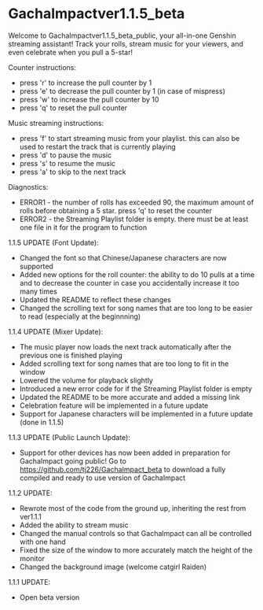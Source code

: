 # GachaImpactver1.1.5_beta

Welcome to GachaImpactver1.1.5_beta_public, your all-in-one Genshin streaming assistant!
Track your rolls, stream music for your viewers, and even celebrate when you pull a 5-star!

Counter instructions:
 - press 'r' to increase the pull counter by 1
 - press 'e' to decrease the pull counter by 1 (in case of mispress)
 - press 'w' to increase the pull counter by 10
 - press 'q' to reset the pull counter
 
Music streaming instructions:
 - press 'f' to start streaming music from your playlist. this can also be used to restart
   the track that is currently playing
 - press 'd' to pause the music
 - press 's' to resume the music
 - press 'a' to skip to the next track

Diagnostics:
 - ERROR1 - the number of rolls has exceeded 90, the maximum
            amount of rolls before obtaining a 5 star. press
            'q' to reset the counter
 - ERROR2 - the Streaming Playlist folder is empty. there must
            be at least one file in it for the program to
            function

1.1.5 UPDATE (Font Update):
- Changed the font so that Chinese/Japanese characters are now supported
- Added new options for the roll counter: the ability to do 10 pulls at a time and to 
  decrease the counter in case you accidentally increase it too many times
- Updated the README to reflect these changes
- Changed the scrolling text for song names that are too long to be easier to read
  (especially at the beginnning)

1.1.4 UPDATE (Mixer Update):
- The music player now loads the next track automatically after the previous one is finished
  playing
- Added scrolling text for song names that are too long to fit in the window
- Lowered the volume for playback slightly
- Introduced a new error code for if the Streaming Playlist folder is empty
- Updated the README to be more accurate and added a missing link
- Celebration feature will be implemented in a future update
- Support for Japanese characters will be implemented in a future update (done in 1.1.5)

1.1.3 UPDATE (Public Launch Update):
- Support for other devices has now been added in preparation for GachaImpact going public!
  Go to https://github.com/tj226/GachaImpact_beta to download a fully compiled and 
  ready to use version of GachaImpact

1.1.2 UPDATE:
- Rewrote most of the code from the ground up, inheriting the rest from ver1.1.1
- Added the ability to stream music
- Changed the manual controls so that GachaImpact can all be controlled with one hand
- Fixed the size of the window to more accurately match the height of the monitor
- Changed the background image (welcome catgirl Raiden)

1.1.1 UPDATE:
- Open beta version
